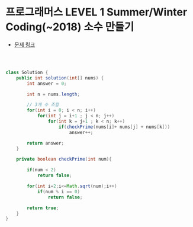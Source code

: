 # 프로그래머스 LEVEL 1 Summer/Winter Coding(~2018) 소수 만들기

- [문제 링크](https://programmers.co.kr/learn/courses/30/lessons/12977?language=java)

</br>

```java

class Solution {
    public int solution(int[] nums) {
        int answer = 0;

        int n = nums.length;

        // 3개 수 조합
        for(int i = 0; i < n; i++)
            for(int j = i+1 ; j < n; j++)
                for(int k = j+1 ; k < n; k++)
                    if(checkPrime(nums[i]+ nums[j] + nums[k]))
                        answer++;

        return answer;
    }

    private boolean checkPrime(int num){

        if(num < 2)
            return false;

        for(int i=2;i<=Math.sqrt(num);i++)
            if(num % i == 0)
                return false;

        return true;
    }
}

```
